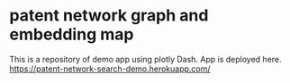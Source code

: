 # patent network graph and embedding map
This is a repository of demo app using plotly Dash.
App is deployed here.
https://patent-network-search-demo.herokuapp.com/
